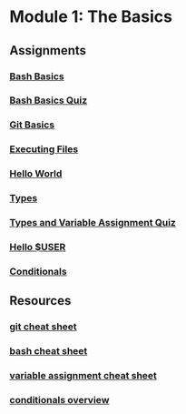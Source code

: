 # Module 1: The Basics

## Assignments
### [Bash Basics](assignments/bash_basics.md)
### [Bash Basics Quiz](quizzes/bash_basics_quiz.md)
### [Git Basics](assignments/git_basics.md)
### [Executing Files](assignments/executing_files.md)
### [Hello World](assignments/hello_world.md)
### [Types](assignments/types.md)
### [Types and Variable Assignment Quiz](quizzes/types_quiz.md)
### [Hello $USER](assignments/hello_user.md)
### [Conditionals](assignments/conditionals.md)

## Resources
### [git cheat sheet](resources/git_cheat_sheet.sh)
### [bash cheat sheet](resources/bash_cheat_sheet.sh)
### [variable assignment cheat sheet](resources/variable_assignment_cheat_sheet.py)
### [conditionals overview](resources/conditionals_overview.md)
